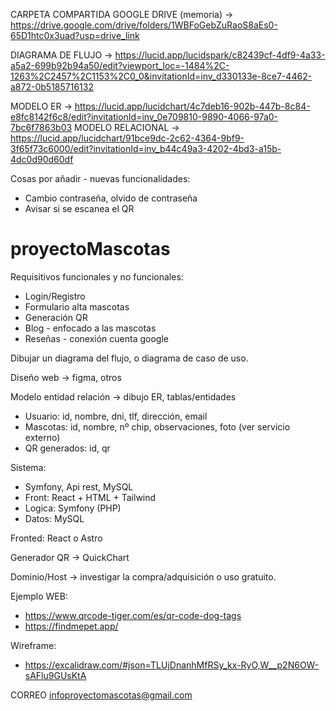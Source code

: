 CARPETA COMPARTIDA GOOGLE DRIVE (memoria) ->  https://drive.google.com/drive/folders/1WBFoGebZuRaoS8aEs0-65D1htc0x3uad?usp=drive_link

DIAGRAMA DE FLUJO -> https://lucid.app/lucidspark/c82439cf-4df9-4a33-a5a2-699b92b94a50/edit?viewport_loc=-1484%2C-1263%2C2457%2C1153%2C0_0&invitationId=inv_d330133e-8ce7-4462-a872-0b5185716132

MODELO ER -> https://lucid.app/lucidchart/4c7deb16-902b-447b-8c84-e8fc8142f6c8/edit?invitationId=inv_0e709810-9890-4066-97a0-7bc6f7863b03
MODELO RELACIONAL -> https://lucid.app/lucidchart/91bce9dc-2c62-4364-9bf9-3f65f73c6000/edit?invitationId=inv_b44c49a3-4202-4bd3-a15b-4dc0d90d60df

Cosas por añadir - nuevas funcionalidades:
- Cambio contraseña, olvido de contraseña
- Avisar si se escanea el QR

# proyectoMascotas

Requisitivos funcionales y no funcionales:
- Login/Registro
- Formulario alta mascotas
- Generación QR
- Blog - enfocado a las mascotas
- Reseñas - conexión cuenta google

Dibujar un diagrama del flujo, o diagrama de caso de uso.
  
Diseño web -> figma, otros

Modelo entidad relación -> dibujo ER, tablas/entidades
  - Usuario: id, nombre, dni, tlf, dirección, email
  - Mascotas: id, nombre, nº chip, observaciones, foto (ver servicio externo)
  - QR generados: id, qr

Sistema:
  - Symfony, Api rest, MySQL
  - Front: React + HTML + Tailwind
  - Logica: Symfony (PHP)
  - Datos: MySQL

Fronted: React o Astro

Generador QR -> QuickChart

Dominio/Host -> investigar la compra/adquisición o uso gratuito.

Ejemplo WEB: 
  - https://www.qrcode-tiger.com/es/qr-code-dog-tags
  - https://findmepet.app/

  Wireframe:
  - https://excalidraw.com/#json=TLUjDnanhMfRSy_kx-RyO,W__p2N6OW-sAFlu9GUsKtA

CORREO
infoproyectomascotas@gmail.com
